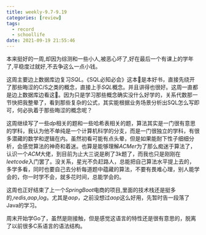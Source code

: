 ```yaml
---
title: weekly-9.7-9.19
categories: [review]
tags:
  - record
  - schoollife
date: 2021-09-19 21:55:46
---
```


本来挺好的一周,却因为综测和一些小人,被恶心坏了,好在最后一个有课上的学年了,平稳度过就好,不去争这么一点小钱。

这周主要边上数据库边复习$SQL$。《SQL必知必会》这本📕是本好书，直接先绕开了那些晦涩的C/S之类的概念，直接上手$SQL$概念。并且讲得也很好。这周一直都是边上数据库边看这📕。因为只是学习那些概念确实没什么好学的，关系代数那一节快把我整晕了，看到那些复杂的公式，其实能根据业务场景分析出SQL怎么写即可，何必执着于那些晦涩的概念呢？

这周继续写了一些$dp$相关的题和一些哈希表相关的题，算法其实是一门很有意思的学科，我认为他不单纯是一个计算机科学的分支，而是一门很独立的学科，有很多潜藏的数学和逻辑在内。虽然初看可能有点头晕，但是如果能耐下性子细细分析，会感觉算法的神奇和着迷。也算是能够理解$ACMer$为了那么痴迷于算法了，认识一个$ACM$大佬，到目前为止大三说是刷了3k题了，而我也只是刚刚在$leetcode$入门罢了。没关系，星光不负赶路人，总能把自己算法水平提上去的，多学多看，同时也要自己去分析每道题中蕴藏的算法，不要有畏难心理，别人能学会的，你一时学不会，就多花时间，总能学会的。

这周也正好结束了上一个$SpringBoot$电商的项目,里面的技术栈还是挺多的,$redis$,$aop$,$log$。尤其是$aop$，之前没想过$aop$这么好用，先暂时告一段落了Java的学习。

周末开始学Go了，虽然是刚接触，但是感觉这语言的特性还是很有意思的，脱离了以前很多C系语言的语法结构。

